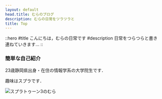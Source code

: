 ```yaml
---
layout: default
head.title: むらのブログ
description: むらの日常をツラツラと
title: Top
---
```


::hero
#title
こんにちは，むらの日常です
#description
日常をつらつらと書き連ねていきます...
::

### 簡単な自己紹介

23歳静岡県出身・在住の情報学系の大学院生です．

趣味はスプラです．

![スプラトゥーン3のむら](spla.jpg)
